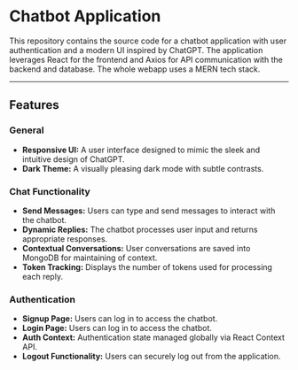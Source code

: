 # Chatbot Application

This repository contains the source code for a chatbot application with user authentication and a modern UI inspired by ChatGPT. The application leverages React for the frontend and Axios for API communication with the backend and database. The whole webapp uses a MERN tech stack.

---

## Features

### General
- **Responsive UI:** A user interface designed to mimic the sleek and intuitive design of ChatGPT.
- **Dark Theme:** A visually pleasing dark mode with subtle contrasts.

### Chat Functionality
- **Send Messages:** Users can type and send messages to interact with the chatbot.
- **Dynamic Replies:** The chatbot processes user input and returns appropriate responses.
- **Contextual Conversations:** User conversations are saved into MongoDB for maintaining of context.
- **Token Tracking:** Displays the number of tokens used for processing each reply.

### Authentication
- **Signup Page:** Users can log in to access the chatbot. 
- **Login Page:** Users can log in to access the chatbot.
- **Auth Context:** Authentication state managed globally via React Context API.
- **Logout Functionality:** Users can securely log out from the application.


